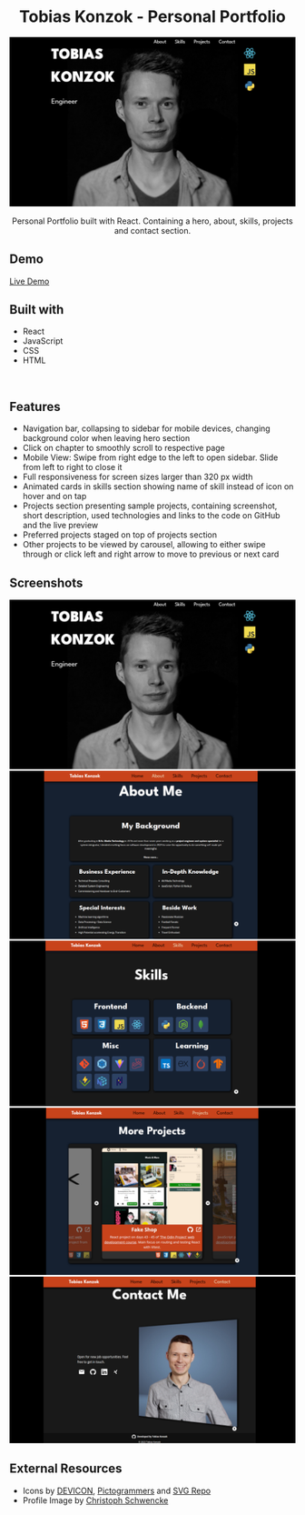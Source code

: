 <h1 align="center">Tobias Konzok - Personal Portfolio</h1>

![Preview](images/hero.png)

<p align='center'>Personal Portfolio built with React. Containing a hero, about, skills, projects and contact section.</p>

<h2>Demo</h2>

[Live Demo](https://tobias-konzok-portfolio.vercel.app/)

<h2>Built with</h2>

- React
- JavaScript
- CSS
- HTML

</br>

<h2>Features</h2>

- Navigation bar, collapsing to sidebar for mobile devices, changing background color when leaving hero section
- Click on chapter to smoothly scroll to respective page
- Mobile View: Swipe from right edge to the left to open sidebar. Slide from left to right to close it
- Full responsiveness for screen sizes larger than 320 px width
- Animated cards in skills section showing name of skill instead of icon on hover and on tap
- Projects section presenting sample projects, containing screenshot, short description, used technologies and links to the code on GitHub and the live preview
- Preferred projects staged on top of projects section
- Other projects to be viewed by carousel, allowing to either swipe through or click left and right arrow to move to previous or next card

<h2>Screenshots</h2>

![](images/hero.png)
![](images/about.png)
![](images/skills.png)
![](images/projects.png)
![](images/contact.png)

<h2>External Resources</h2>

- Icons by <a target="_blank" href="https://devicon.dev/">DEVICON</a>, <a target="_blank" href="https://pictogrammers.com/library/mdi/">Pictogrammers</a> and <a target="_blank" href="https://www.svgrepo.com/">SVG Repo</a>
- Profile Image by <a target="_blank" href="https://fotocommunity.de/fotograf/christoph-schwencke/2216245">Christoph Schwencke</a>
